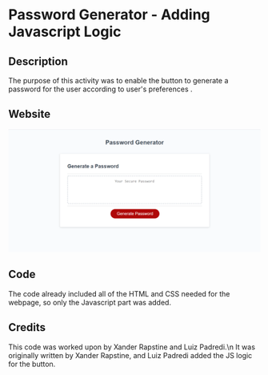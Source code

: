 # Password Generator - Adding Javascript Logic

## Description

The purpose of this activity was to enable the button to generate a password for the user according to user's preferences .

## Website

![screenshot of website](./images/passwordGenerator.png)

## Code

The code already included all of the HTML and CSS needed for the webpage, so only the Javascript part was added.

## Credits

This code was worked upon by Xander Rapstine and Luiz Padredi.\n
It was originally written by Xander Rapstine, and Luiz Padredi added the JS logic for the button.
